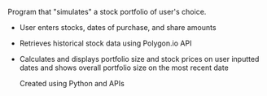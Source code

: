 Program that "simulates" a stock portfolio of user's choice.
- User enters stocks, dates of purchase, and share amounts
- Retrieves historical stock data using Polygon.io API
- Calculates and displays portfolio size and stock prices on user inputted dates and shows overall portfolio size on the most recent date

  Created using Python and APIs
